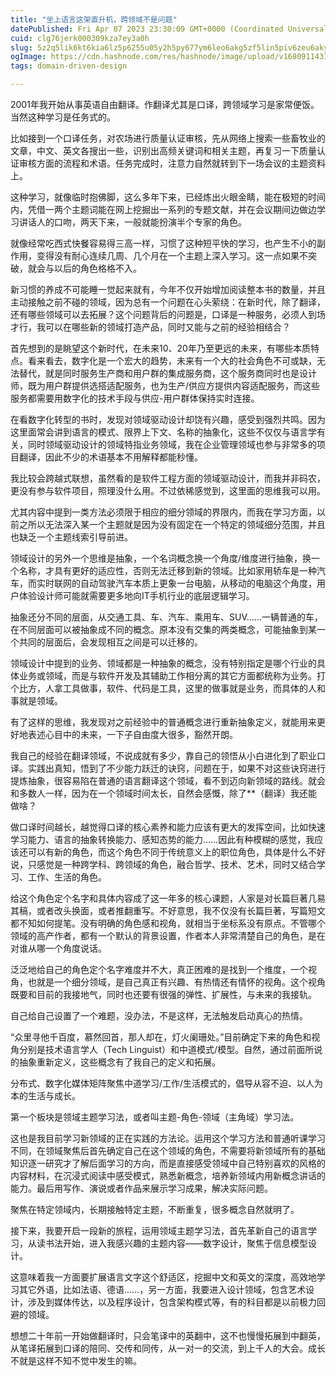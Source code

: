 ```yaml
---
title: "坐上语言这架直升机，跨领域不是问题"
datePublished: Fri Apr 07 2023 23:30:09 GMT+0000 (Coordinated Universal Time)
cuid: clg76jerk000309kza7ey3a0h
slug: 5z2q5lik6kt6kia6lz5p6255u05y2h5py677ym6leo6akg5zf5lin5piv6zeu6aky
ogImage: https://cdn.hashnode.com/res/hashnode/image/upload/v1680911431701/6978c439-20fc-4906-a27d-f3613ea6ba0d.jpeg
tags: domain-driven-design

---
```


2001年我开始从事英语自由翻译。作翻译尤其是口译，跨领域学习是家常便饭。当然这种学习是任务式的。

比如接到一个口译任务，对农场进行质量认证审核，先从网络上搜索一些畜牧业的文章，中文、英文各搜出一些，识别出高频关键词和相关主题，再复习一下质量认证审核方面的流程和术语。任务完成时，注意力自然就转到下一场会议的主题资料上。

这种学习，就像临时抱佛脚，这么多年下来，已经炼出火眼金睛，能在极短的时间内，凭借一两个主题词能在网上挖掘出一系列的专题文献，并在会议期间边做边学习讲话人的口吻，两天下来，一般就能扮演半个专家的角色。

就像经常吃西式快餐容易得三高一样，习惯了这种短平快的学习，也产生不小的副作用，变得没有耐心连续几周、几个月在一个主题上深入学习。这一点如果不突破，就会与以后的角色格格不入。

新习惯的养成不可能睡一觉起来就有，今年不仅开始增加阅读整本书的数量，并且主动接触之前不碰的领域，因为总有一个问题在心头萦绕：在新时代，除了翻译，还有哪些领域可以去拓展？这个问题背后的问题是，口译是一种服务，必须人到场才行，我可以在哪些新的领域打造产品，同时又能与之前的经验相结合？

首先想到的是眺望这个新时代，在未来10、20年乃至更远的未来，有哪些本质特点。看来看去，数字化是一个宏大的趋势，未来有一个大的社会角色不可或缺，无法替代，就是同时服务生产商和用户群的集成服务商，这个服务商同时也是设计师，既为用户群提供选搭适配服务，也为生产/供应方提供内容适配服务，而这些服务都需要用数字化的技术手段与供应-用户群体保持实时连接。

在看数字化转型的书时，发现对领域驱动设计却饶有兴趣，感受到强烈共鸣。因为这里面常会讲到语言的模式、限界上下文、名称的抽象化，这些不仅仅与语言学有关，同时领域驱动设计的领域特指业务领域，我在企业管理领域也参与非常多的项目翻译，因此不少的术语基本不用解释都能秒懂。

我比较会跨越式联想，虽然看的是软件工程方面的领域驱动设计，而我并非码农，更没有参与软件项目，照理没什么用。不过依稀感觉到，这里面的思维我可以用。

尤其内容中提到一类方法必须限于相应的细分领域的界限内，而我在学习方面，以前之所以无法深入某一个主题就是因为没有固定在一个特定的领域细分范围，并且也缺乏一个主题线索引导前进。

领域设计的另外一个思维是抽象，一个名词概念换一个角度/维度进行抽象，换一个名称，才具有更好的适应性，否则无法迁移到新的领域。比如家用轿车是一种汽车，而实时联网的自动驾驶汽车本质上更象一台电脑，从移动的电脑这个角度，用户体验设计师可能就需要更多地向IT手机行业的底层逻辑学习。

抽象还分不同的层面，从交通工具、车、汽车、乘用车、SUV……一辆普通的车，在不同层面可以被抽象成不同的概念。原本没有交集的两类概念，可能抽象到某一个共同的层面后，会发现相互之间是可以迁移的。

领域设计中提到的业务、领域都是一种抽象的概念，没有特别指定是哪个行业的具体业务或领域，而是与软件开发及其辅助工作相分离的其它方面都统称为业务。打个比方，人拿工具做事，软件、代码是工具，这里的做事就是业务，而具体的人和事就是领域。

有了这样的思维，我发现对之前经验中的普通概念进行重新抽象定义，就能用来更好地表述心目中的未来，一下子自由度大很多，豁然开朗。

我自己的经验在翻译领域，不说成就有多少，靠自己的领悟从小白进化到了职业口译。实践出真知，悟到了不少能力跃迁的诀窍，问题在于，如果不对这些诀窍进行提炼抽象，很容易陷在普通的语言翻译这个领域，看不到迈向新领域的路线。就会和多数人一样，因为在一个领域时间太长，自然会感慨，除了\*\*（翻译）我还能做啥？

做口译时间越长，越觉得口译的核心素养和能力应该有更大的发挥空间，比如快速学习能力、语言的抽象转换能力、感知态势的能力……因此有种模糊的感觉，我应该还可以有新的角色，而这个角色不同于传统意义上的职位角色，具体是什么不好说，只感觉是一种跨学科、跨领域的角色，融合哲学、技术、艺术，同时又结合学习、工作、生活的角色。

给这个角色定个名字和具体内容成了这一年多的核心课题，人家是对长篇巨著几易其稿，或者改头换面，或者推翻重写。不好意思，我不仅没有长篇巨著，写篇短文都不知如何提笔。没有明确的角色感和视角，就相当于坐标系没有原点。不管哪个领域的高产作者，都有一个默认的背景设置，作者本人非常清楚自己的角色，是在对谁从哪一个角度说话。

泛泛地给自己的角色定个名字难度并不大，真正困难的是找到一个维度，一个视角，也就是一个细分领域，是自己真正有兴趣、有热情还有情怀的视角。这个视角既要和目前的我接地气，同时也还要有很强的弹性、扩展性，与未来的我接轨。

自己给自己设置了一个难题，没办法，不是这样，无法触发启动真心的热情。

“众里寻他千百度，慕然回首，那人却在，灯火阑珊处。”目前确定下来的角色和视角分别是技术语言学人（Tech Linguist）和中道模式/模型。自然，通过前面所说的抽象重新定义，这些概念有了我自己的定义和拓展。

分布式、数字化媒体矩阵聚焦中道学习/工作/生活模式的，倡导从容不迫、以人为本的生活与成长。

第一个板块是领域主题学习法，或者叫主题-角色-领域（主角域）学习法。

这也是我目前学习新领域的正在实践的方法论。运用这个学习方法和普通听课学习不同，在领域聚焦后首先确定自己在这个领域的角色，不需要将新领域所有的基础知识逐一研究才了解后面学习的方向，而是直接感受领域中自己特别喜欢的风格的内容材料，在沉浸式阅读中感受模式，熟悉新概念，培养新领域内用新概念讲话的能力。最后用写作、演说或者作品来展示学习成果，解决实际问题。

聚焦在特定领域内，长期接触特定主题，不断重复，很多概念自然就明了。

接下来，我要开启一段新的旅程，运用领域主题学习法，首先革新自己的语言学习，从读书法开始，进入我感兴趣的主题内容——数字设计，聚焦于信息模型设计。

这意味着我一方面要扩展语言文字这个舒适区，挖掘中文和英文的深度，高效地学习其它外语，比如法语、德语……，另一方面，我要进入设计领域，包含艺术设计，涉及到媒体传达，以及程序设计，包含架构模式等，有的科目都是以前极力回避的领域。

想想二十年前一开始做翻译时，只会笔译中的英翻中，这不也慢慢拓展到中翻英，从笔译拓展到口译的陪同、交传和同传，从一对一的交流，到上千人的大会。成长不就是这样不知不觉中发生的嘛。